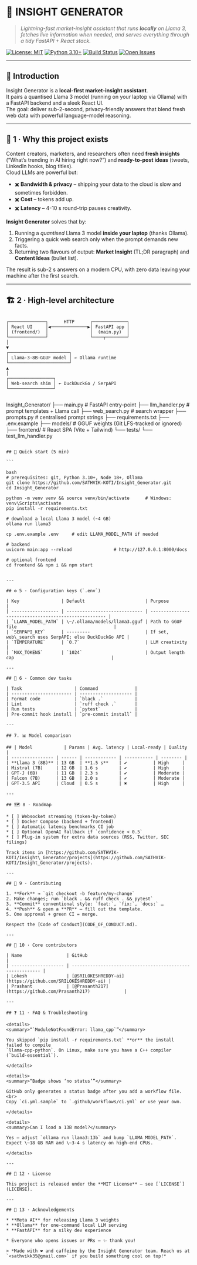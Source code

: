 # 🤖 INSIGHT GENERATOR

> _Lightning-fast market-insight assistant that runs **locally** on Llama 3, fetches live information when needed, and serves everything through a tidy FastAPI + React stack._

[![License: MIT](https://img.shields.io/badge/License-MIT-yellow.svg)](LICENSE)
[![Python 3.10+](https://img.shields.io/badge/python-3.10%2B-blue)](https://www.python.org/)
[![Build Status](https://github.com/SATHVIK-KOTI/Insight_Generator/actions/workflows/ci.yml/badge.svg?branch=main)](https://github.com/SATHVIK-KOTI/Insight_Generator/actions)
[![Open Issues](https://img.shields.io/github/issues/SATHVIK-KOTI/Insight_Generator)](https://github.com/SATHVIK-KOTI/Insight_Generator/issues)

---

## 📖 Introduction
Insight Generator is a **local-first market-insight assistant**.  
It pairs a quantised Llama 3 model (running on your laptop via Ollama) with a FastAPI backend and a sleek React UI.  
The goal: deliver sub-2-second, privacy-friendly answers that blend fresh web data with powerful language-model reasoning.

---

## 🌟 1 · Why this project exists

Content creators, marketers, and researchers often need **fresh insights** (“What’s trending in AI hiring right now?”) and **ready-to-post ideas** (tweets, LinkedIn hooks, blog titles).  
Cloud LLMs are powerful but:

* ✖️ **Bandwidth & privacy** – shipping your data to the cloud is slow and sometimes forbidden.  
* ✖️ **Cost** – tokens add up.  
* ✖️ **Latency** – 4-10 s round-trip pauses creativity.

**Insight Generator** solves that by:

1. Running a _quantised_ Llama 3 model **inside your laptop** (thanks Ollama).  
2. Triggering a quick web search only when the prompt demands new facts.  
3. Returning two flavours of output: **Market Insight** (TL;DR paragraph) and **Content Ideas** (bullet list).  

The result is sub-2 s answers on a modern CPU, with zero data leaving your machine after the first search.

---

## 🏗️ 2 · High-level architecture

```

┌──────────────┐      HTTP      ┌─────────────┐
│ React UI     │◀──────────────▶│ FastAPI app │
│ (frontend/)  │                │  (main.py)  │
└──────────────┘                └────┬────────┘
│
▼
┌───────────────────────┐
│ Llama-3-8B-GGUF model │ ← Ollama runtime
└───────────────────────┘
▲
│
┌─────────────────┐
│ Web-search shim │ ← DuckDuckGo / SerpAPI
└─────────────────┘


```
Insight\_Generator/
├── main.py               # FastAPI entry-point
├── llm\_handler.py        # prompt templates + Llama call
├── web\_search.py         # search wrapper
├── prompts.py            # centralised prompt strings
├── requirements.txt
├── .env.example
├── models/               # GGUF weights (Git LFS-tracked or ignored)
├── frontend/             # React SPA (Vite + Tailwind)
└── tests/
└── test\_llm\_handler.py

````

## 🚀 Quick start (5 min)

```

bash
# prerequisites: git, Python 3.10+, Node 18+, Ollama
git clone https://github.com/SATHVIK-KOTI/Insight_Generator.git
cd Insight_Generator

python -m venv venv && source venv/bin/activate      # Windows: venv\Scripts\activate
pip install -r requirements.txt

# download a local Llama 3 model (~4 GB)
ollama run llama3

cp .env.example .env     # edit LLAMA_MODEL_PATH if needed

# backend
uvicorn main:app --reload                # http://127.0.0.1:8000/docs

# optional frontend
cd frontend && npm i && npm start


---

## ⚙️ 5 · Configuration keys (`.env`)

| Key                | Default                       | Purpose                                               |
| ------------------ | ----------------------------- | ----------------------------------------------------- |
| `LLAMA_MODEL_PATH` | \~/.ollama/models/llama3.gguf | Path to GGUF file                                     |
| `SERPAPI_KEY`      | ---------                     | If set, web\_search uses SerpAPI; else DuckDuckGo API |
| `TEMPERATURE`      | `0.7`                         | LLM creativity                                        |
| `MAX_TOKENS`       | `1024`                        | Output length cap                                     |

---

## 🔧 6 · Common dev tasks

| Task                    | Command              |
| ----------------------- | -------------------- |
| Format code             | `black .`            |
| Lint                    | `ruff check .`       |
| Run tests               | `pytest`             |
| Pre-commit hook install | `pre-commit install` |

---

## 7. 📊 Model comparison 

## | Model            | Params | Avg. latency | Local-ready | Quality  |
| ---------------- | ------ | ------------ | ----------- | -------- |
| **Llama 3 (8B)** | 13 GB  | **1.5 s**    | ✔︎          | High     |
| Mistral (7B)     | 12 GB  | 1.6 s        | ✔︎          | High     |
| GPT-J (6B)       | 11 GB  | 2.3 s        | ✔︎          | Moderate |
| Falcon (7B)      | 13 GB  | 2.0 s        | ✔︎          | Moderate |
| GPT-3.5 API      | Cloud  | 0.5 s        | ✖︎          | High     |

---

## 🗺️ 8 · Roadmap

* [ ] Websocket streaming (token-by-token)
* [ ] Docker Compose (backend + frontend)
* [ ] Automatic latency benchmarks CI job
* [ ] Optional OpenAI fallback if `confidence < 0.5`
* [ ] Plug-in system for extra data sources (RSS, Twitter, SEC filings)

Track items in [https://github.com/SATHVIK-KOTI/Insight\_Generator/projects](https://github.com/SATHVIK-KOTI/Insight_Generator/projects).

---

## 🤝 9 · Contributing

1. **Fork** → `git checkout -b feature/my-change`
2. Make changes; run `black . && ruff check . && pytest`
3. **Commit** conventional style: `feat:`, `fix:`, `docs:` …
4. **Push** & open a **PR** – fill out the template.
5. One approval + green CI = merge.

Respect the [Code of Conduct](CODE_OF_CONDUCT.md).

---

## 👥 10 · Core contributors

| Name                 | GitHub                                                     |
| -------------------- | ---------------------------------------------------------- |
| Lokesh               | [@SRILOKESHREDDY-ai](https://github.com/SRILOKESHREDDY-ai) |
| Prashant             | [@Prasanth217](https://github.com/Prasanth217)             |

---

## ❓ 11 · FAQ & Troubleshooting

<details>
<summary>“`ModuleNotFoundError: llama_cpp`”</summary>

You skipped `pip install -r requirements.txt` **or** the install failed to compile
`llama-cpp-python`. On Linux, make sure you have a C++ compiler (`build-essential`).

</details>

<details>
<summary>“Badge shows ‘no status’”</summary>

GitHub only generates a status badge after you add a workflow file.<br>
Copy `ci.yml.sample` to `.github/workflows/ci.yml` or use your own.

</details>

<details>
<summary>Can I load a 13B model?</summary>

Yes – adjust `ollama run llama3:13b` and bump `LLAMA_MODEL_PATH`.
Expect \~18 GB RAM and \~3-4 s latency on high-end CPUs.

</details>

---

## 📜 12 · License

This project is released under the **MIT License** – see [`LICENSE`](LICENSE).

---

## 🙏 13 · Acknowledgements

* **Meta AI** for releasing Llama 3 weights
* **Ollama** for one-command local LLM serving
* **FastAPI** for a silky dev experience

* Everyone who opens issues or PRs – ✨ thank you!

> *Made with ❤️ and caffeine by the Insight Generator team. Reach us at `<sathvikk35@gmail.com>` if you build something cool on top!*

